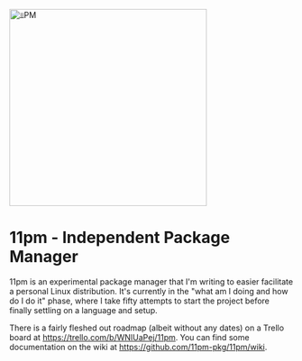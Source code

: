 <img src="https://11pm-pkg.github.io/assets/images/11pm-logo.png" width="350"
     title="11pm" alt="⫫PM">

# 11pm - Independent Package Manager #

11pm is an experimental package manager that I'm writing to easier facilitate
a personal Linux distribution. It's currently in the "what am I doing and how
do I do it" phase, where I take fifty attempts to start the project before
finally settling on a language and setup.

There is a fairly fleshed out roadmap (albeit without any dates) on a Trello
board at https://trello.com/b/WNIUaPej/11pm. You can find some documentation
on the wiki at https://github.com/11pm-pkg/11pm/wiki.
